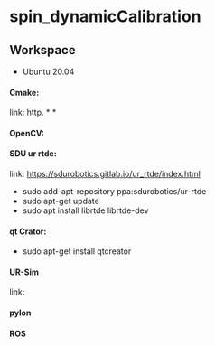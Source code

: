 # spin_dynamicCalibration

## Workspace
* Ubuntu 20.04

#### Cmake:
link: http.
*
*
#### OpenCV:
#### SDU ur rtde:
link: https://sdurobotics.gitlab.io/ur_rtde/index.html
* sudo add-apt-repository ppa:sdurobotics/ur-rtde
* sudo apt-get update
* sudo apt install librtde librtde-dev
#### qt Crator:

* sudo apt-get install qtcreator

#### UR-Sim
link: 
#### pylon
#### ROS

